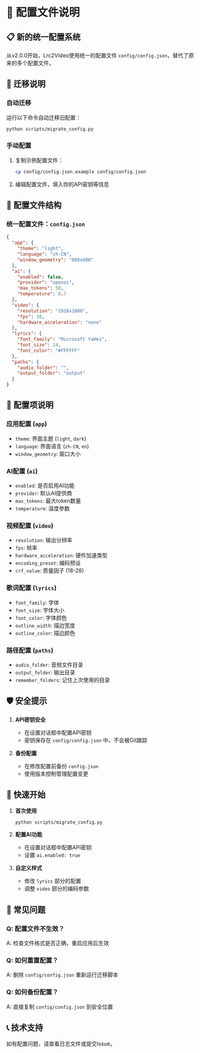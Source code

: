 # 📝 配置文件说明

## 📋 新的统一配置系统

从v2.0.0开始，Lrc2Video使用统一的配置文件 `config/config.json`，替代了原来的多个配置文件。

## 🔄 迁移说明

### 自动迁移
运行以下命令自动迁移旧配置：
```bash
python scripts/migrate_config.py
```

### 手动配置
1. 复制示例配置文件：
   ```bash
   cp config/config.json.example config/config.json
   ```

2. 编辑配置文件，填入你的API密钥等信息

## 📁 配置文件结构

### 统一配置文件：`config.json`
```json
{
  "app": {
    "theme": "light",
    "language": "zh-CN",
    "window_geometry": "800x600"
  },
  "ai": {
    "enabled": false,
    "provider": "openai",
    "max_tokens": 50,
    "temperature": 0.7
  },
  "video": {
    "resolution": "1920x1080",
    "fps": 30,
    "hardware_acceleration": "none"
  },
  "lyrics": {
    "font_family": "Microsoft YaHei",
    "font_size": 24,
    "font_color": "#FFFFFF"
  },
  "paths": {
    "audio_folder": "",
    "output_folder": "output"
  }
}
```

## 🔧 配置项说明

### 应用配置 (`app`)
- `theme`: 界面主题 (`light`, `dark`)
- `language`: 界面语言 (`zh-CN`, `en`)
- `window_geometry`: 窗口大小

### AI配置 (`ai`)
- `enabled`: 是否启用AI功能
- `provider`: 默认AI提供商
- `max_tokens`: 最大token数量
- `temperature`: 温度参数

### 视频配置 (`video`)
- `resolution`: 输出分辨率
- `fps`: 帧率
- `hardware_acceleration`: 硬件加速类型
- `encoding_preset`: 编码预设
- `crf_value`: 质量因子 (18-28)

### 歌词配置 (`lyrics`)
- `font_family`: 字体
- `font_size`: 字体大小
- `font_color`: 字体颜色
- `outline_width`: 描边宽度
- `outline_color`: 描边颜色

### 路径配置 (`paths`)
- `audio_folder`: 音频文件目录
- `output_folder`: 输出目录
- `remember_folders`: 记住上次使用的目录

## 🛡️ 安全提示

1. **API密钥安全**
   - 在设置对话框中配置API密钥
   - 密钥保存在 `config/config.json` 中，不会被Git跟踪

2. **备份配置**
   - 在修改配置前备份 `config.json`
   - 使用版本控制管理配置变更

## 🚀 快速开始

1. **首次使用**
   ```bash
   python scripts/migrate_config.py
   ```

2. **配置AI功能**
   - 在设置对话框中配置API密钥
   - 设置 `ai.enabled: true`

3. **自定义样式**
   - 修改 `lyrics` 部分的配置
   - 调整 `video` 部分的编码参数

## 🐛 常见问题

### Q: 配置文件不生效？
A: 检查文件格式是否正确，重启应用后生效

### Q: 如何重置配置？
A: 删除 `config/config.json` 重新运行迁移脚本

### Q: 如何备份配置？
A: 直接复制 `config/config.json` 到安全位置

## 📞 技术支持

如有配置问题，请查看日志文件或提交Issue。